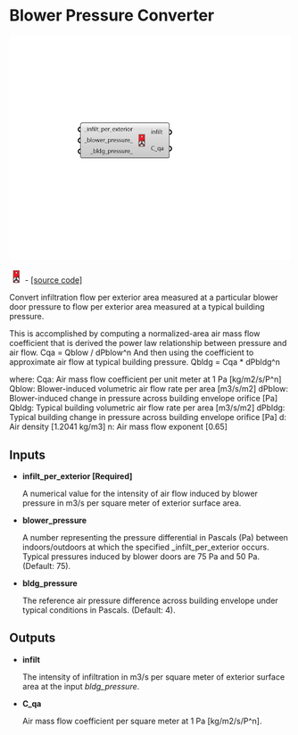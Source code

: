 # Blower Pressure Converter

![](../../.gitbook/assets/Blower_Pressure_Converter.png)

![](../../.gitbook/assets/Blower_Pressure_Converter%20%281%29.png) - [\[source code\]](https://github.com/ladybug-tools/honeybee-grasshopper-energy/blob/master/honeybee_grasshopper_energy/src//HB%20Blower%20Pressure%20Converter.py)

Convert infiltration flow per exterior area measured at a particular blower door pressure to flow per exterior area measured at a typical building pressure.

This is accomplished by computing a normalized-area air mass flow coefficient that is derived the power law relationship between pressure and air flow. Cqa = Qblow / dPblow^n And then using the coefficient to approximate air flow at typical building pressure. Qbldg = Cqa \* dPbldg^n

where: Cqa: Air mass flow coefficient per unit meter at 1 Pa \[kg/m2/s/P^n\] Qblow: Blower-induced volumetric air flow rate per area \[m3/s/m2\] dPblow: Blower-induced change in pressure across building envelope orifice \[Pa\] Qbldg: Typical building volumetric air flow rate per area \[m3/s/m2\] dPbldg: Typical building change in pressure across building envelope orifice \[Pa\] d: Air density \[1.2041 kg/m3\] n: Air mass flow exponent \[0.65\]

## Inputs

* **infilt\_per\_exterior \[Required\]**

  A numerical value for the intensity of air flow induced by blower pressure in m3/s per square meter of exterior surface area. 

* **blower\_pressure**

  A number representing the pressure differential in Pascals \(Pa\) between indoors/outdoors at which the specified \_infilt\_per\_exterior occurs. Typical pressures induced by blower doors are 75 Pa and 50 Pa. \(Default: 75\). 

* **bldg\_pressure**

  The reference air pressure difference across building envelope under typical conditions in Pascals. \(Default: 4\). 

## Outputs

* **infilt**

  The intensity of infiltration in m3/s per square meter of exterior surface area at the input _bldg\_pressure_. 

* **C\_qa**

  Air mass flow coefficient per square meter at 1 Pa \[kg/m2/s/P^n\]. 

